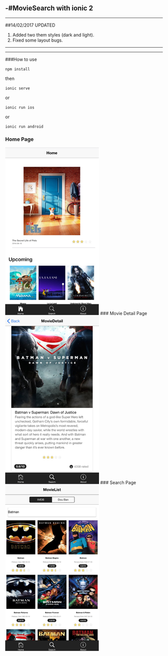 -#MovieSearch with ionic 2
---
---
##14/02/2017 UPDATED

1. Added two them styles (dark and light).
2. Fixed some layout bugs.

---
---

###How to use
```
npm install
```
then
```
ionic serve
```
or
```
ionic run ios
```
or 
```
ionic run android
```
### Home Page
<img src="src/assets/img/MovieSearch_home.jpeg" width="300">
### Movie Detail Page
<img src="src/assets/img/MovieSearch_detail.jpeg" width="300">
### Search Page
<img src="src/assets/img/MovieSearch_search.jpeg" width="300">
